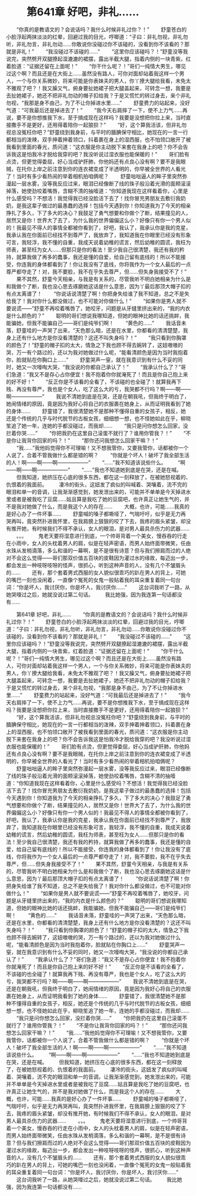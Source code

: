 # 　　第641章 好吧，非礼……
　　“你真的是教语文的？会说话吗？我什么时候非礼过你？！”
　　舒童苍白的小脸浮起两抹淡淡的红晕，回避过我的目光，哼唧道：“子曰：非礼勿视，非礼勿听，非礼勿言，非礼勿动……你敢说你没碰过你不该碰的，没看到你不该看的？那就是非礼！”
　　“我没碰过不该碰的……”
　　“这里你应该碰吗？！”舒童没等我说完，突然劈开双腿撩起湿漉漉的裙摆，露出半截大腿，指着内侧的一块青紫，红着脸道：“证据还留在上面呢！”
　　“你干什么呢？！”哥们一纯情大男生，哪见过这个啊？而且还是在大街上……虽然没有路人，可你对面却站着我这样一个男人，一个与你关系微妙，将来可能是你表妹夫的男人，你丫撩大腿给我看，未免太不雅观了吧？！我又臊又气，俯身要扯她裙子把大腿盖起来，可转念一想，我要是去扯她裙子，她还不把非礼勿动的帽子扣给我？于是又慌忙的转过身去，来个非礼勿视，“我那是身不由己，为了不让你掉进水里……”
　　舒童费力的站起来，没好气道：“可我最后还是掉进去了！”
　　“我今天右肩摔了一下，使不上力气……再说，要不是你想推我下水，至于搞成现在这样吗？我要是没想把你拉上来，当时直接撒手不是更好，还用得着陪你一起狼狈？”
　　“好，这个算我活该，但非礼勿视总没冤枉你吧？”舒童绕到我身前，与平时的腼腆保守相比，她现在的一言一行都相当的泼辣，双手抻着抻着领口，抖着裹在身上的湿西服，也不怕领口敞开了被我看到里面的春光，质问道：“这衣服是你主动脱下来套在我身上的吧？你不会告诉我这是怕我冷才脱给我穿的吧？我没听说过湿衣服也能保暖的！”
　　哥们脸有点烫，但更觉得委屈，好心当成驴肝肺，你他妈还有点良心没有啊？要不是我眼贼，在托你上岸之前注意到你的连衣裙变成了半透明的，你早被全世界的人看光了！当时有多少看热闹的举着相机拍咱俩呢？
　　舒童咄咄逼人的眸子里突然弥漫起一层水雾，没等我反应过来，眼泪已经像断了线的珠子般沿着光滑的面颊滚滚掉落，她使劲咬着嘴唇，含糊不清的抽噎道：“你知道我现在这样看着你，心里是什么感受吗？不想活！我觉得我已经没脸活下去了！找你冒充男朋友去敷衍我奶奶，是我这辈子做过的最愚蠢的选择！包括今天遇到你！你知道我为了今天的相亲挣扎了多久，下了多大的决心？我鼓足了勇气想要和你做个了断，结果撞见的人，居然又是你！世界大了去了，为什么我的世界偏偏这么小？好像只有你一个男人似的！我最见不得人的事情全都被你看到了，好吧，我认了，我承认你是我的克星，我承认我在你面前已经找不到尊严了，我放弃了，我知道我在你眼里已经没有形象可言，我轻浮，我不懂的自重，我成天说着幼稚的谎言，然后幼稚的圆谎，我枉为师表，甚至枉为女人……但那只是你的看法！至少我自己很清楚，我还有我的矜持，就算我做了再多的蠢事，我还是懂的自爱，给自己留有底线的！所以不能接受，你连我的身体都看到了！你让我没有了底线，你将我作为一个女人最后的一点尊严都夺走了！对，我不要脸，我不在乎失去尊严，但……但失身我接受不了！”
　　果不其然，舒童今天相亲，与我是有关系的，尽管我听不明白她相亲为什么是和我做个了断，我也没心思去琢磨她这话是什么意思，因为丫最后那顶大帽子扣的有点太离谱了！
　　“你说话说清楚了啊！你把身失给谁了我不知道，总之不是失给我了！我对你什么都没做过，也不可能对你做什么！”
　　“如果你是男人就不要说谎——”舒童不再咬着嘴唇了，她咬牙，问题是从牙缝里挤出来的，“我的内衣是什么颜色的？”
　　聪明的哥们想说我哪知道，但她的眼神比她的话还挑衅，我能骗她，但我不能骗自己——哥们是纯爷们啊！
　　“黄色的……”
　　我话音未落，舒童哇的一声哭了出来，“天色那么暗，还是在水里，你都看的清清楚楚，我身上还有什么地方是你没看清楚的？这还不叫失身吗？！”
　　“我只看到你胸罩的颜色了！”舒童的帽子扣的太大，情急之下我也顾不得去婉转了，这妞嗷嗷的哭，万一有个路过的，还以为我对她做过什么呢，“能看清颜色是因为当时我抱着你，脸就贴在你胸口上……”
　　舒童哭声一窒，就在我意识到有什么不妥的同时，她又一次嚎啕大哭，“我没说的你都自己承认了！”
　　“我承认什么了？”哥们急道：“我又不是存心占你便宜！我不抱着你你就淹死了！而且是你自己抱上来的好不好！”
　　“反正你是不该看的全看了，不该碰的也全碰了！就算我再下贱、再没有尊严，我也是个女人，吃了这么大的亏，我哭都不行吗？啊——啊——啊——————”
　　我说不清她到底是在哭，还是在朝我吼，但我终于明白了，她闹情绪的原因，竟是因为我好心将自己的衣服裹在她身上，从而证明我看到了她的身体……
　　舒童错了，我很清楚她不是那种不懂得自重的女孩子，相反，她还是个传统的几乎与时代脱节的古板女孩，细细想一想，也不怪她如此在乎，柳晓笙追了她一年，连她的手都没碰过，而我却……
　　“我只是问你想怎么回家，没拦着你哭……”
　　“你把我扔在这里自己滚蛋不就行了？谁用你管我？！”
　　“不是你让我背你回家的吗？！”
　　“那你还问我想怎么回家干嘛？！”
　　“我……”我他妈觉得你不可理喻！又不想我管你，又要我管你，话都被你一个人说了，合着不管我做什么都是错的啊？
　　“你就是个坏人！破坏了我全部生活的人！啊——啊——啊——————”
　　“……”我不知道该说些什么。
　　“啊——啊——啊——————”
　　“……”我也不知道她到底是在哭，还是在喊。
　　但我知道，她挤压在心底的很多东西，都在这一刻释放了，在被她怒视着的、仇恨着的我面前。
　　凄冷的街头，这妞发了疯似的叫喊着、哭嚷着，流不完的眼泪和单一的音调，让我渐渐感觉到，她发泄出来的，可能并不单单是今天掉进水里或者是被我吃了豆腐……姑且算是我吃了她的豆腐吧，也许真正让她生气的，并不是我对她做了什么，而是我这个人的存在……
　　大概，也许，可能……我真的是好心办了一件坏事……
　　舒童喊的嗓子都嘶哑了，气喘吁吁，似乎是无力再哭再叫，竟突然扑进我怀里，在我肩膀上狠狠的咬了下去，我疼的眉头紧皱，却没有推开她，有时候我们不得不承认，女人的眼泪，是对男人最具杀伤力的武器……
　　。。。
　　鬼老天要将湿意进行到底，一个帅哥背着一个美女，慢吞吞的行走在小雨中，女人的头枕着男人的肩，似是在轻声密语，而男人始终面带微笑，任由水珠从发梢滴落，多么和谐的一幕啊，是不是很有诗意？但与我们擦肩而过的人绝对不会这么觉得——哥们那双价值五百块的皮鞋因为灌过水的缘故，每迈出一步，都会发出一种吱呀吱呀的怪声，很抓心，听到这种声音的人，没有几个不皱眉头的……
　　还有，那个套着男式西服的女人貌似很乖巧的趴在男人的背上，可她的嘴巴一刻也没闲着，一直像个冤死的女鬼一般贴着我的耳朵重复着同一句台词：“你是坏人，我讨厌你，你是坏人，我讨厌你……”
　　这台词我听了一路，从她哭嚎过之后，她就没说过第二句话。
　　我比她强，因为我连第一句话都没有……

　　第641章 好吧，非礼……
　　“你真的是教语文的？会说话吗？我什么时候非礼过你？！”
　　舒童苍白的小脸浮起两抹淡淡的红晕，回避过我的目光，哼唧道：“子曰：非礼勿视，非礼勿听，非礼勿言，非礼勿动……你敢说你没碰过你不该碰的，没看到你不该看的？那就是非礼！”
　　“我没碰过不该碰的……”
　　“这里你应该碰吗？！”舒童没等我说完，突然劈开双腿撩起湿漉漉的裙摆，露出半截大腿，指着内侧的一块青紫，红着脸道：“证据还留在上面呢！”
　　“你干什么呢？！”哥们一纯情大男生，哪见过这个啊？而且还是在大街上……虽然没有路人，可你对面却站着我这样一个男人，一个与你关系微妙，将来可能是你表妹夫的男人，你丫撩大腿给我看，未免太不雅观了吧？！我又臊又气，俯身要扯她裙子把大腿盖起来，可转念一想，我要是去扯她裙子，她还不把非礼勿动的帽子扣给我？于是又慌忙的转过身去，来个非礼勿视，“我那是身不由己，为了不让你掉进水里……”
　　舒童费力的站起来，没好气道：“可我最后还是掉进去了！”
　　“我今天右肩摔了一下，使不上力气……再说，要不是你想推我下水，至于搞成现在这样吗？我要是没想把你拉上来，当时直接撒手不是更好，还用得着陪你一起狼狈？”
　　“好，这个算我活该，但非礼勿视总没冤枉你吧？”舒童绕到我身前，与平时的腼腆保守相比，她现在的一言一行都相当的泼辣，双手抻着抻着领口，抖着裹在身上的湿西服，也不怕领口敞开了被我看到里面的春光，质问道：“这衣服是你主动脱下来套在我身上的吧？你不会告诉我这是怕我冷才脱给我穿的吧？我没听说过湿衣服也能保暖的！”
　　哥们脸有点烫，但更觉得委屈，好心当成驴肝肺，你他妈还有点良心没有啊？要不是我眼贼，在托你上岸之前注意到你的连衣裙变成了半透明的，你早被全世界的人看光了！当时有多少看热闹的举着相机拍咱俩呢？
　　舒童咄咄逼人的眸子里突然弥漫起一层水雾，没等我反应过来，眼泪已经像断了线的珠子般沿着光滑的面颊滚滚掉落，她使劲咬着嘴唇，含糊不清的抽噎道：“你知道我现在这样看着你，心里是什么感受吗？不想活！我觉得我已经没脸活下去了！找你冒充男朋友去敷衍我奶奶，是我这辈子做过的最愚蠢的选择！包括今天遇到你！你知道我为了今天的相亲挣扎了多久，下了多大的决心？我鼓足了勇气想要和你做个了断，结果撞见的人，居然又是你！世界大了去了，为什么我的世界偏偏这么小？好像只有你一个男人似的！我最见不得人的事情全都被你看到了，好吧，我认了，我承认你是我的克星，我承认我在你面前已经找不到尊严了，我放弃了，我知道我在你眼里已经没有形象可言，我轻浮，我不懂的自重，我成天说着幼稚的谎言，然后幼稚的圆谎，我枉为师表，甚至枉为女人……但那只是你的看法！至少我自己很清楚，我还有我的矜持，就算我做了再多的蠢事，我还是懂的自爱，给自己留有底线的！所以不能接受，你连我的身体都看到了！你让我没有了底线，你将我作为一个女人最后的一点尊严都夺走了！对，我不要脸，我不在乎失去尊严，但……但失身我接受不了！”
　　果不其然，舒童今天相亲，与我是有关系的，尽管我听不明白她相亲为什么是和我做个了断，我也没心思去琢磨她这话是什么意思，因为丫最后那顶大帽子扣的有点太离谱了！
　　“你说话说清楚了啊！你把身失给谁了我不知道，总之不是失给我了！我对你什么都没做过，也不可能对你做什么！”
　　“如果你是男人就不要说谎——”舒童不再咬着嘴唇了，她咬牙，问题是从牙缝里挤出来的，“我的内衣是什么颜色的？”
　　聪明的哥们想说我哪知道，但她的眼神比她的话还挑衅，我能骗她，但我不能骗自己——哥们是纯爷们啊！
　　“黄色的……”
　　我话音未落，舒童哇的一声哭了出来，“天色那么暗，还是在水里，你都看的清清楚楚，我身上还有什么地方是你没看清楚的？这还不叫失身吗？！”
　　“我只看到你胸罩的颜色了！”舒童的帽子扣的太大，情急之下我也顾不得去婉转了，这妞嗷嗷的哭，万一有个路过的，还以为我对她做过什么呢，“能看清颜色是因为当时我抱着你，脸就贴在你胸口上……”
　　舒童哭声一窒，就在我意识到有什么不妥的同时，她又一次嚎啕大哭，“我没说的你都自己承认了！”
　　“我承认什么了？”哥们急道：“我又不是存心占你便宜！我不抱着你你就淹死了！而且是你自己抱上来的好不好！”
　　“反正你是不该看的全看了，不该碰的也全碰了！就算我再下贱、再没有尊严，我也是个女人，吃了这么大的亏，我哭都不行吗？啊——啊——啊——————”
　　我说不清她到底是在哭，还是在朝我吼，但我终于明白了，她闹情绪的原因，竟是因为我好心将自己的衣服裹在她身上，从而证明我看到了她的身体……
　　舒童错了，我很清楚她不是那种不懂得自重的女孩子，相反，她还是个传统的几乎与时代脱节的古板女孩，细细想一想，也不怪她如此在乎，柳晓笙追了她一年，连她的手都没碰过，而我却……
　　“我只是问你想怎么回家，没拦着你哭……”
　　“你把我扔在这里自己滚蛋不就行了？谁用你管我？！”
　　“不是你让我背你回家的吗？！”
　　“那你还问我想怎么回家干嘛？！”
　　“我……”我他妈觉得你不可理喻！又不想我管你，又要我管你，话都被你一个人说了，合着不管我做什么都是错的啊？
　　“你就是个坏人！破坏了我全部生活的人！啊——啊——啊——————”
　　“……”我不知道该说些什么。
　　“啊——啊——啊——————”
　　“……”我也不知道她到底是在哭，还是在喊。
　　但我知道，她挤压在心底的很多东西，都在这一刻释放了，在被她怒视着的、仇恨着的我面前。
　　凄冷的街头，这妞发了疯似的叫喊着、哭嚷着，流不完的眼泪和单一的音调，让我渐渐感觉到，她发泄出来的，可能并不单单是今天掉进水里或者是被我吃了豆腐……姑且算是我吃了她的豆腐吧，也许真正让她生气的，并不是我对她做了什么，而是我这个人的存在……
　　大概，也许，可能……我真的是好心办了一件坏事……
　　舒童喊的嗓子都嘶哑了，气喘吁吁，似乎是无力再哭再叫，竟突然扑进我怀里，在我肩膀上狠狠的咬了下去，我疼的眉头紧皱，却没有推开她，有时候我们不得不承认，女人的眼泪，是对男人最具杀伤力的武器……
　　。。。
　　鬼老天要将湿意进行到底，一个帅哥背着一个美女，慢吞吞的行走在小雨中，女人的头枕着男人的肩，似是在轻声密语，而男人始终面带微笑，任由水珠从发梢滴落，多么和谐的一幕啊，是不是很有诗意？但与我们擦肩而过的人绝对不会这么觉得——哥们那双价值五百块的皮鞋因为灌过水的缘故，每迈出一步，都会发出一种吱呀吱呀的怪声，很抓心，听到这种声音的人，没有几个不皱眉头的……
　　还有，那个套着男式西服的女人貌似很乖巧的趴在男人的背上，可她的嘴巴一刻也没闲着，一直像个冤死的女鬼一般贴着我的耳朵重复着同一句台词：“你是坏人，我讨厌你，你是坏人，我讨厌你……”
　　这台词我听了一路，从她哭嚎过之后，她就没说过第二句话。
　　我比她强，因为我连第一句话都没有……
